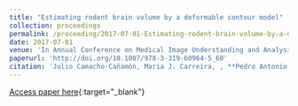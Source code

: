 ```yaml
---
title: "Estimating rodent brain volume by a deformable contour model"
collection: proceedings
permalink: /proceeding/2017-07-01-Estimating-rodent-brain-volume-by-a-deformable-contour-model
date: 2017-07-01
venue: 'In Annual Conference on Medical Image Understanding and Analysis ( MIUA 2017)'
paperurl: 'http://doi.org/10.1007/978-3-319-60964-5_60'
citation: 'Julio Camacho-Cañamón, María J. Carreira, , **Pedro Antonio Gutiérrez, **, Ramón Iglesias-Rey, &quot;Estimating rodent brain volume by a deformable contour model.&quot; In Annual Conference on Medical Image Understanding and Analysis ( MIUA 2017), Communications in Computer and Information Science (CCIS), Vol. 723, 2017, Edinburgh, United Kingdom, pp.686-697.'
---
```

[Access paper here](http://doi.org/10.1007/978-3-319-60964-5_60){:target="_blank"}
